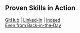## Proven Skills in Action <br>
[GitHub](https://github.com/giavonnavi-s) | [Linked-In](https://www.linkedin.com/in/giavonnasosa/) | [Indeed](https://my.indeed.com/p/giavonnas-1hxgran) <br>
[Even from Back-in-the-Day](https://giavonnaviswork.weebly.com/) 
